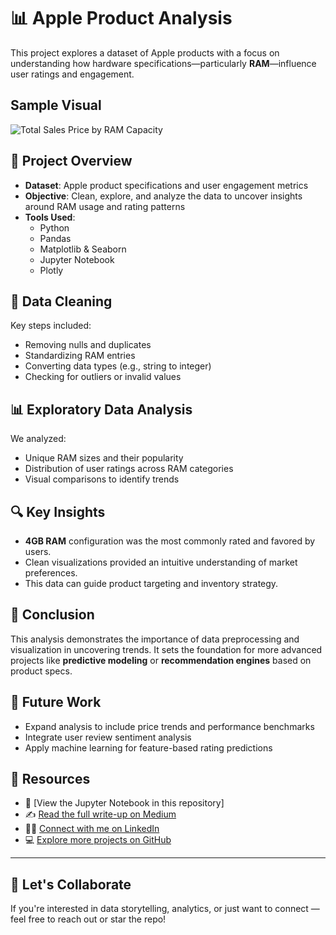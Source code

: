# 📊 Apple Product Analysis

This project explores a dataset of Apple products with a focus on understanding how hardware specifications—particularly **RAM**—influence user ratings and engagement.

## Sample Visual
![Total Sales Price by RAM Capacity](https://github.com/user-attachments/assets/d70876c3-1e17-4d9a-95e7-a64f54899ede)


## 📁 Project Overview

- **Dataset**: Apple product specifications and user engagement metrics
- **Objective**: Clean, explore, and analyze the data to uncover insights around RAM usage and rating patterns
- **Tools Used**:  
  - Python  
  - Pandas  
  - Matplotlib & Seaborn  
  - Jupyter Notebook
  - Plotly 

## 🧹 Data Cleaning

Key steps included:
- Removing nulls and duplicates  
- Standardizing RAM entries   
- Converting data types (e.g., string to integer)  
- Checking for outliers or invalid values  

## 📊 Exploratory Data Analysis

We analyzed:
- Unique RAM sizes and their popularity
- Distribution of user ratings across RAM categories
- Visual comparisons to identify trends

## 🔍 Key Insights

- **4GB RAM** configuration was the most commonly rated and favored by users.
- Clean visualizations provided an intuitive understanding of market preferences.
- This data can guide product targeting and inventory strategy.

## 📌 Conclusion

This analysis demonstrates the importance of data preprocessing and visualization in uncovering trends. It sets the foundation for more advanced projects like **predictive modeling** or **recommendation engines** based on product specs.

## 🚀 Future Work

- Expand analysis to include price trends and performance benchmarks
- Integrate user review sentiment analysis
- Apply machine learning for feature-based rating predictions

## 📎 Resources

- 📘 [View the Jupyter Notebook in this repository] 
- ✍️ [Read the full write-up on Medium](https://medium.com/@ehisvictor09)  
- 👨‍💼 [Connect with me on LinkedIn](https://www.linkedin.com/in/ekikhalo-victor)  
- 💻 [Explore more projects on GitHub](https://github.com/ehis-victor)

---

## 🙌 Let's Collaborate

If you're interested in data storytelling, analytics, or just want to connect — feel free to reach out or star the repo!

